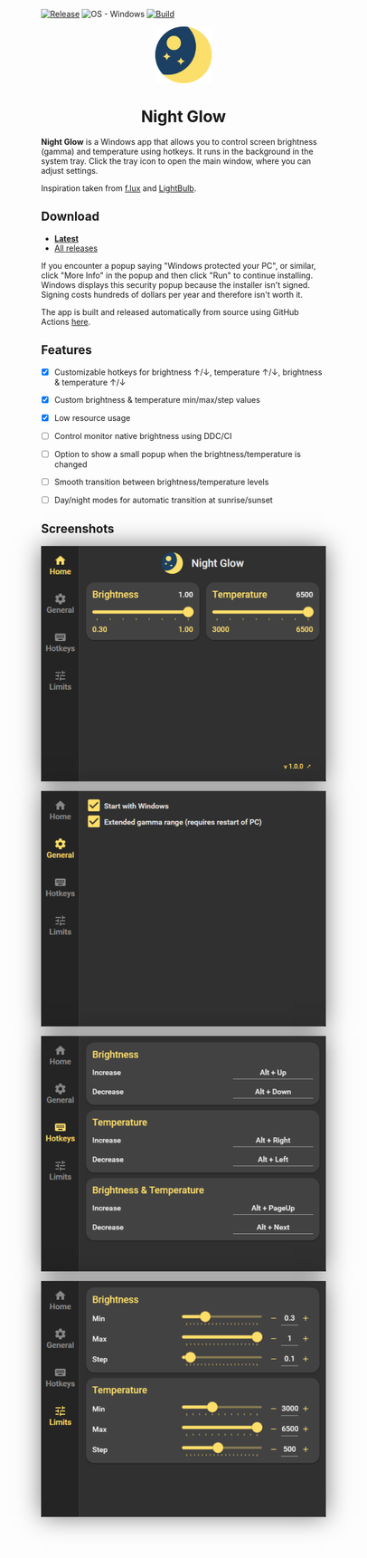 [![Release](https://img.shields.io/github/release/tombayley/NightGlow.svg)](https://github.com/tombayley/NightGlow/releases)
![OS - Windows](https://img.shields.io/badge/OS-Windows-blue?logo=windows&logoColor=white)
[![Build](https://img.shields.io/github/actions/workflow/status/tombayley/NightGlow/main.yml?branch=main)](https://github.com/tombayley/NightGlow/actions)

<p align="center">
    <img src="res/app-icon.png" style="width: 100px;" />
</p>

<h1 align="center">Night Glow</h1>

**Night Glow** is a Windows app that allows you to control screen brightness (gamma) and temperature using hotkeys.
It runs in the background in the system tray. Click the tray icon to open the main window, where you can adjust settings.

Inspiration taken from [f.lux](https://justgetflux.com/) and [LightBulb](https://github.com/Tyrrrz/LightBulb).


## Download
- [**Latest**](https://github.com/tombayley/NightGlow/releases/latest)
- [All releases](https://github.com/tombayley/NightGlow/releases)


If you encounter a popup saying "Windows protected your PC", or similar, click "More Info" in the popup and then click "Run" to continue installing.
Windows displays this security popup because the installer isn't signed. Signing costs hundreds of dollars per year and therefore isn't worth it.

The app is built and released automatically from source using GitHub Actions [here](.github/workflows/main.yml).


## Features
- [x] Customizable hotkeys for brightness ↑/↓, temperature ↑/↓, brightness & temperature ↑/↓
- [x] Custom brightness & temperature min/max/step values
- [x] Low resource usage
- [ ] Control monitor native brightness using DDC/CI
- [ ] Option to show a small popup when the brightness/temperature is changed
- [ ] Smooth transition between brightness/temperature levels
- [ ] Day/night modes for automatic transition at sunrise/sunset


## Screenshots
<p align="center">
    <img align="center" src="res/home.png" style="box-shadow: 0 0 40px rgba(0, 0, 0, 0.5);" />
    <br/>
    <br/>
    <img align="center" src="res/settings.png" style="box-shadow: 0 0 40px rgba(0, 0, 0, 0.5);" />
    <br/>
    <br/>
    <img align="center" src="res/hotkeys.png" style="box-shadow: 0 0 40px rgba(0, 0, 0, 0.5);" />
    <br/>
    <br/>
    <img align="center" src="res/limits.png" style="box-shadow: 0 0 40px rgba(0, 0, 0, 0.5);" />
</p>
